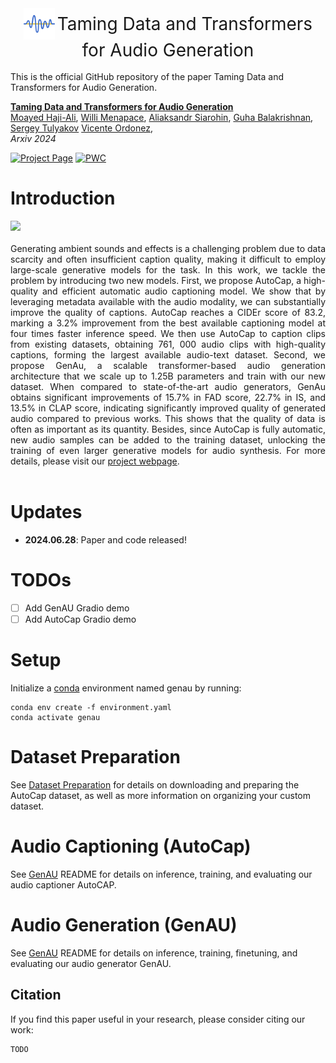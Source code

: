 <div style="text-align: center;">
  <img src="assets/logo.png" alt="Logo" style="width: 50px; vertical-align: middle;">
  <span style="font-size: 28px; vertical-align: middle;">Taming Data and Transformers for Audio Generation</span>
</div>
</br>
This is the official GitHub repository of the paper Taming Data and Transformers for Audio Generation.

**[Taming Data and Transformers for Audio Generation](https://snap-research.github.io/GenAU)**
</br>
[Moayed Haji-Ali](https://tsaishien-chen.github.io/),
[Willi Menapace](https://www.willimenapace.com/),
[Aliaksandr Siarohin](https://aliaksandrsiarohin.github.io/aliaksandr-siarohin-website/),
[Guha Balakrishnan](https://www.guhabalakrishnan.com),
[Sergey Tulyakov](http://www.stulyakov.com/)
[Vicente Ordonez](https://vislang.ai/),
</br>
*Arxiv 2024*

[![Project Page](https://img.shields.io/badge/Project-Page-green.svg)](https://snap-research.github.io/GenAU) [![PWC](https://img.shields.io/endpoint.svg?url=https://paperswithcode.com/badge/taming-data-and-transformers-for-audio/audio-captioning-on-audiocaps)](https://paperswithcode.com/sota/audio-captioning-on-audiocaps?p=taming-data-and-transformers-for-audio) 


# Introduction

<div align="justify">
<div>
<img src="assets/framework.jpg" width="1000" />
</div>
</br>
Generating ambient sounds and effects is a challenging problem due to data scarcity and often insufficient caption quality, making it difficult to employ large-scale generative models for the task. In this work, we tackle the problem by introducing two new models. First, we propose AutoCap, a high-quality and efficient automatic audio captioning model. We show that by leveraging metadata available with the audio modality, we can substantially improve the quality of captions. AutoCap reaches a CIDEr score of 83.2, marking a 3.2% improvement from the best available captioning model at four times faster inference speed. We then use AutoCap to caption clips from existing datasets, obtaining 761, 000 audio clips with high-quality captions, forming the largest available audio-text dataset. Second, we propose GenAu, a scalable transformer-based audio generation architecture that we scale up to 1.25B parameters and train with our new dataset. When compared to state-of-the-art audio generators, GenAu obtains significant improvements of 15.7% in FAD score, 22.7% in IS, and 13.5% in CLAP score, indicating significantly improved quality of generated audio compared to previous works. This shows that the quality of data is often as important as its quantity. Besides, since AutoCap is fully automatic, new audio samples can be added to the training dataset, unlocking the training of even larger generative models for audio synthesis. For more details, please visit our <a href='https://snap-research.github.io/GenAU'>project webpage</a>.
</div> 
<br>


# Updates
- **2024.06.28**: Paper and code released!

# TODOs
- [ ] Add GenAU Gradio demo
- [ ] Add AutoCap Gradio demo

# Setup
Initialize a [conda](https://docs.conda.io/en/latest) environment named genau by running:
```
conda env create -f environment.yaml
conda activate genau
```
# Dataset Preparation 
See [Dataset Preparation](./dataset_preperation/README.md) for details on downloading and preparing the AutoCap dataset, as well as more information on organizing your custom dataset.

# Audio Captioning (AutoCap)
See [GenAU](./AutoCap/README.md) README for details on inference, training, and evaluating our audio captioner AutoCAP.

# Audio Generation (GenAU)
See [GenAU](./GenAU/README.md) README for details on inference, training, finetuning, and evaluating our audio generator GenAU.


## Citation
If you find this paper useful in your research, please consider citing our work:
```
TODO
```
